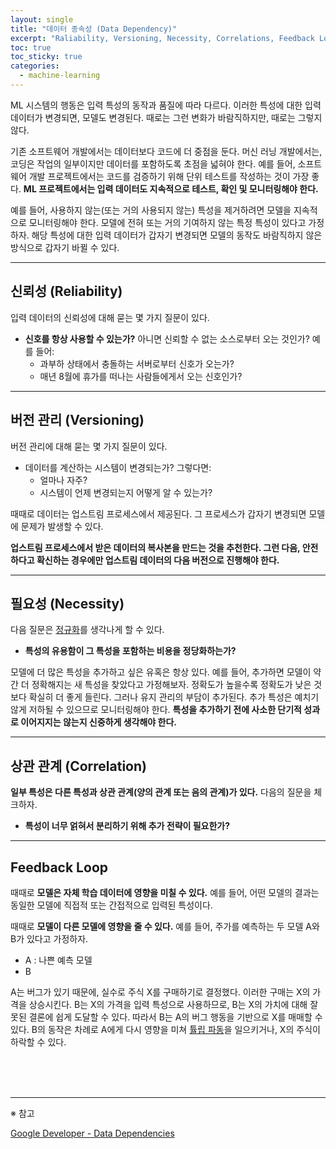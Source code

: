```yaml
---
layout: single
title: "데이터 종속성 (Data Dependency)"
excerpt: "Raliability, Versioning, Necessity, Correlations, Feedback Loops"
toc: true
toc_sticky: true
categories:
  - machine-learning
---
```


ML 시스템의 행동은 입력 특성의 동작과 품질에 따라 다르다. 이러한 특성에 대한 입력 데이터가 변경되면, 모델도 변경된다. 때로는 그런 변화가 바람직하지만, 때로는 그렇지 않다.

기존 소프트웨어 개발에서는 데이터보다 코드에 더 중점을 둔다. 머신 러닝 개발에서는, 코딩은 작업의 일부이지만 데이터를 포함하도록 초점을 넓혀야 한다. 예를 들어, 소프트웨어 개발 프로젝트에서는 코드를 검증하기 위해 단위 테스트를 작성하는 것이 가장 좋다. **ML 프로젝트에서는 입력 데이터도 지속적으로 테스트, 확인 및 모니터링해야 한다.**

예를 들어, 사용하지 않는(또는 거의 사용되지 않는) 특성을 제거하려면 모델을 지속적으로 모니터링해야 한다. 모델에 전혀 또는 거의 기여하지 않는 특정 특성이 있다고 가정하자. 해당 특성에 대한 입력 데이터가 갑자기 변경되면 모델의 동작도 바람직하지 않은 방식으로 갑자기 바뀔 수 있다.


---
## 신뢰성 (Reliability)

입력 데이터의 신뢰성에 대해 묻는 몇 가지 질문이 있다.
- **신호를 항상 사용할 수 있는가?** 아니면 신뢰할 수 없는 소스로부터 오는 것인가? 예를 들어:
  - 과부하 상태에서 충돌하는 서버로부터 신호가 오는가?
  - 매년 8월에 휴가를 떠나는 사람들에게서 오는 신호인가?


---
## 버전 관리 (Versioning)

버전 관리에 대해 묻는 몇 가지 질문이 있다.
- 데이터를 계산하는 시스템이 변경되는가? 그렇다면:
  - 얼마나 자주?
  - 시스템이 언제 변경되는지 어떻게 알 수 있는가?

때때로 데이터는 업스트림 프로세스에서 제공된다. 그 프로세스가 갑자기 변경되면 모델에 문제가 발생할 수 있다.

**업스트림 프로세스에서 받은 데이터의 복사본을 만드는 것을 추천한다. 그런 다음, 안전하다고 확신하는 경우에만 업스트림 데이터의 다음 버전으로 진행해야 한다.**


---
## 필요성 (Necessity)

다음 질문은 [정규화](https://prierkt.github.io/machine-learning/Regularization-for-Simplicity/)를 생각나게 할 수 있다.
- **특성의 유용함이 그 특성을 포함하는 비용을 정당화하는가?**

모델에 더 많은 특성을 추가하고 싶은 유혹은 항상 있다. 예를 들어, 추가하면 모델이 약간 더 정확해지는 새 특성을 찾았다고 가정해보자. 정확도가 높을수록 정확도가 낮은 것보다 확실히 더 좋게 들린다. 그러나 유지 관리의 부담이 추가된다. 추가 특성은 예치기 않게 저하될 수 있으므로 모니터링해야 한다. **특성을 추가하기 전에 사소한 단기적 성과로 이어지지는 않는지 신중하게 생각해야 한다.**


---
## 상관 관계 (Correlation)

**일부 특성은 다른 특성과 상관 관계(양의 관계 또는 음의 관계)가 있다.** 다음의 질문을 체크하자.
- **특성이 너무 얽혀서 분리하기 위해 추가 전략이 필요한가?**


---
## Feedback Loop

때때로 **모델은 자체 학습 데이터에 영향을 미칠 수 있다.** 예를 들어, 어떤 모델의 결과는 동일한 모델에 직접적 또는 간접적으로 입력된 특성이다.

때때로 **모델이 다른 모델에 영향을 줄 수 있다.** 예를 들어, 주가를 예측하는 두 모델 A와 B가 있다고 가정하자.
- A : 나쁜 예측 모델
- B

A는 버그가 있기 때문에, 실수로 주식 X를 구매하기로 결정했다. 이러한 구매는 X의 가격을 상승시킨다. B는 X의 가격을 입력 특성으로 사용하므로, B는 X의 가치에 대해 잘못된 결론에 쉽게 도달할 수 있다. 따라서 B는 A의 버그 행동을 기반으로 X를 매매할 수 있다. B의 동작은 차례로 A에게 다시 영향을 미쳐 [튤립 파동](https://en.wikipedia.org/wiki/Tulip_mania)을 일으키거나, X의 주식이 하락할 수 있다.


<br>
<br>
<br>

---
※ 참고

[Google Developer - Data Dependencies](https://developers.google.com/machine-learning/crash-course/data-dependencies/video-lecture)<br>